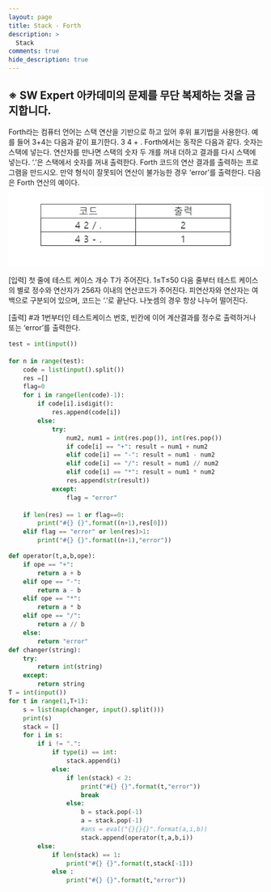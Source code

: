 ```yaml
---
layout: page
title: Stack - Forth
description: >
  Stack
comments: true
hide_description: true
---
```


## ※ SW Expert 아카데미의 문제를 무단 복제하는 것을 금지합니다.

Forth라는 컴퓨터 언어는 스택 연산을 기반으로 하고 있어 후위 표기법을 사용한다. 예를 들어 3+4는 다음과 같이 표기한다.
3 4 + .
Forth에서는 동작은 다음과 같다.
숫자는 스택에 넣는다.
연산자를 만나면 스택의 숫자 두 개를 꺼내 더하고 결과를 다시 스택에 넣는다.
‘.’은 스택에서 숫자를 꺼내 출력한다.
Forth 코드의 연산 결과를 출력하는 프로그램을 만드시오. 만약 형식이 잘못되어 연산이 불가능한 경우 ‘error’를 출력한다.
다음은 Forth 연산의 예이다.
![stack5](../image/stack5.png)

[입력]
첫 줄에 테스트 케이스 개수 T가 주어진다.  1≤T≤50
다음 줄부터 테스트 케이스의 별로 정수와 연산자가 256자 이내의 연산코드가 주어진다. 피연산자와 연산자는 여백으로 구분되어 있으며, 코드는 ‘.’로 끝난다.
나눗셈의 경우 항상 나누어 떨어진다.

[출력]
#과 1번부터인 테스트케이스 번호, 빈칸에 이어 계산결과를 정수로 출력하거나 또는 ‘error’를 출력한다.

```python
test = int(input())

for n in range(test):
    code = list(input().split())
    res =[]
    flag=0
    for i in range(len(code)-1):
        if code[i].isdigit():
            res.append(code[i])
        else:
            try:
                num2, num1 = int(res.pop()), int(res.pop())
                if code[i] == "+": result = num1 + num2
                elif code[i] == "-": result = num1 - num2
                elif code[i] == "/": result = num1 // num2
                elif code[i] == "*": result = num1 * num2
                res.append(str(result))
            except:
                flag = "error"
    
    if len(res) == 1 or flag==0:
        print("#{} {}".format((n+1),res[0]))
    elif flag == "error" or len(res)>1:
        print("#{} {}".format((n+1),"error"))
```

```python
def operator(t,a,b,ope):
    if ope == "+":
        return a + b
    elif ope == "-":
        return a - b
    elif ope == "*":
        return a * b
    elif ope == "/":
        return a // b
    else:
        return "error"
def changer(string):
    try:
        return int(string)
    except:
        return string
T = int(input())
for t in range(1,T+1):
    s = list(map(changer, input().split()))
    print(s)
    stack = []
    for i in s:
        if i != ".":
            if type(i) == int:
                stack.append(i)
            else:
                if len(stack) < 2:
                    print("#{} {}".format(t,"error"))
                    break
                else:
                    b = stack.pop(-1)
                    a = stack.pop(-1)
                    #ans = eval("{}{}{}".format(a,i,b))
                    stack.append(operator(t,a,b,i))
        else:
            if len(stack) == 1:
                print("#{} {}".format(t,stack[-1]))
            else :
                print("#{} {}".format(t,"error"))
```